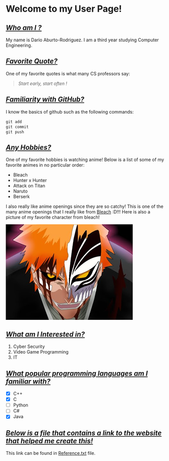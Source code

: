 # **Welcome to my User Page!**
## *[Who am I ?](#who-am-i-)*
My name is Dario Aburto-Rodriguez. I am a third year studying Computer Engineering. 

## *[Favorite Quote?](#favorite-quote)* 
One of my favorite quotes is what many CS professors say: 
> *Start early, start often !*

## *[Familiarity with GitHub?](#familiarity-with-github)*
I know the basics of github such as the following commands: 
```
git add
git commit 
git push 
```
## *[Any Hobbies?](#any-hobbies)*
One of my favorite hobbies is watching anime! Below is a list of some of my favorite animes in no particular order:

- Bleach 
- Hunter x Hunter 
- Attack on Titan 
- Naruto 
- Berserk 

I also really like anime openings since they are so catchy! This is one of the many anime openings that I really like from [Bleach](https://www.youtube.com/watch?v=dfh4JuzYNpM&ab_channel=CrunchyrollCollection) :D!!! Here is also a picture of my favorite character from bleach!

![](ichigo.jpeg)

## *[What am I Interested in?](#what-am-i-interested-in)* 
1. Cyber Security  
2. Video Game Programming 
3. IT

## *[What popular programming languages am I familiar with?](#what-popular-programming-languages-am-i-familiar-with)*

- [x] C++
- [x] C
- [ ] Python 
- [ ] C#
- [x] Java  

## *[Below is a file that contains a link to the website that helped me create this!](#below-is-a-file-that-contains-a-link-to-the-website-that-helped-me-create-this)* 

 This link can be found in [Reference.txt](Reference.txt) file.
